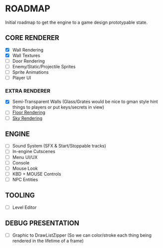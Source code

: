 # ROADMAP

Initial roadmap to get the engine to a game design prototypable state.

## CORE RENDERER

- [x] Wall Rendering
- [x] Wall Textures
- [ ] Door Rendering
- [ ] Enemy/Static/Projectile Sprites
- [ ] Sprite Animations
- [ ] Player UI

### EXTRA RENDERER
- [x] Semi-Transparent Walls (Glass/Grates would be nice to gman style hint things to players or put keys/secrets in view)
- [ ] [Floor Rendering](https://lodev.org/cgtutor/raycasting2.html)
- [ ] [Sky Rendering](https://wynnliam.github.io/raycaster/news/tutorial/2019/04/09/raycaster-part-03.html)

## ENGINE

- [ ] Sound System (SFX & Start/Stoppable tracks)
- [ ] In-engine Cutscenes
- [ ] Menu UI/UX
- [ ] Console
- [ ] Mouse Look
- [ ] KBD + MOUSE Controls
- [ ] NPC Entities

## TOOLING

- [ ] Level Editor

## DEBUG PRESENTATION

- [ ] Graphic to DrawListZipper (So we can color/stroke each thing being rendered in the lifetime of a frame)
